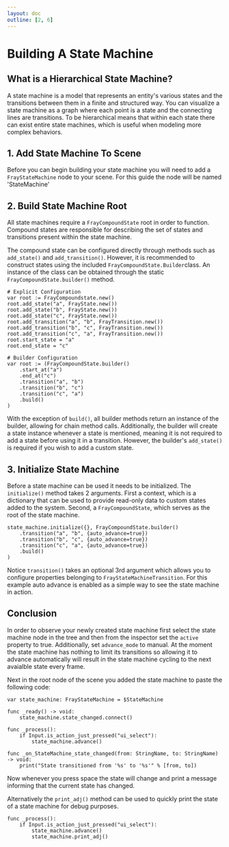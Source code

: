 ```yaml
---
layout: doc
outline: [2, 6]
---
```


# Building A State Machine

## What is a Hierarchical State Machine?

A state machine is a model that represents an entity's various states and the transitions between them in a finite and structured way. You can visualize a state machine as a graph where each point is a state and the connecting lines are transitions. To be hierarchical means that within each state there can exist entire state machines, which is useful when modeling more complex behaviors.

## 1. Add State Machine To Scene

Before you can begin building your state machine you will need to add a `FrayStateMachine` node to your scene. For this guide the node will be named 'StateMachine'

[comment]: <Show screenshot / gif of adding state machine to tree>

## 2. Build State Machine Root

All state machines require a `FrayCompoundState` root in order to function. Compound states are responsible for describing the set of states and transitions present within the state machine.

[comment]: <Show visual aid of state machine containing root which contains the states and transitions>

The compound state can be configured directly through methods such as `add_state()` and `add_transition()`. However, it is recommended to construct states using the included `FrayCompoundState.Builder`class. An instance of the class can be obtained through the static `FrayCompoundState.builder()` method.

```gdscript
# Explicit Configuration
var root := FrayCompoundstate.new()
root.add_state("a", FrayState.new())
root.add_state("b", FrayState.new())
root.add_state("c", FrayState.new())
root.add_transition("a", "b", FrayTransition.new())
root.add_transition("b", "c", FrayTransition.new())
root.add_transition("c", "a", FrayTransition.new())
root.start_state = "a"
root.end_state = "c"

# Builder Configuration
var root := (FrayCompoundState.builder()
    .start_at("a")
    .end_at("c")
    .transition("a", "b")
    .transition("b", "c")
    .transition("c", "a")
    .build()
)
```

[comment]: <Show visualization of this state machine>

With the exception of `build()`, all builder methods return an instance of the builder, allowing for chain method calls. Additionally, the builder will create a state instance whenever a state is mentioned, meaning it is not required to add a state before using it in a transition. However, the builder's `add_state()` is required if you wish to add a custom state.

## 3. Initialize State Machine

Before a state machine can be used it needs to be initialized. The `initialize()` method takes 2 arguments. First a context, which is a dictionary that can be used to provide read-only data to custom states added to the system. Second, a `FrayCompoundState`, which serves as the root of the state machine.

```gdscript
state_machine.initialize({}, FrayCompoundState.builder()
    .transition("a", "b", {auto_advance=true})
    .transition("b", "c", {auto_advance=true})
    .transition("c", "a", {auto_advance=true})
    .build()
)
```

Notice `transition()` takes an optional 3rd argument which allows you to configure properties belonging to `FrayStateMachineTransition`. For this example auto advance is enabled as a simple way to see the state machine in action.

## Conclusion

In order to observe your newly created state machine first select the state machine node in the tree and then from the inspector set the `active` property to true. Additionally, set `advance_mode` to manual. At the moment the state machine has nothing to limit its transitions so allowing it to advance automatically will result in the state machine cycling to the next avaialble state every frame.

[comment]: <Screenshot of properties in requested state>

Next in the root node of the scene you added the state machine to paste the following code:

```gdscript
var state_machine: FrayStateMachine = $StateMachine

func _ready() -> void:
    state_machine.state_changed.connect()

func _process():
    if Input.is_action_just_pressed("ui_select"):
        state_machine.advance()

func _on_StateMachine_state_changed(from: StringName, to: StringName) -> void:
    print("State transitioned from '%s' to '%s'" % [from, to])
```

Now whenever you press space the state will change and print a message informing that the current state has changed.

[comment]: <Photo or gif of print>

Alternatively the `print_adj()` method can be used to quickly print the state of a state machine for debug purposes.

```gdscript
func _process():
    if Input.is_action_just_pressed("ui_select"):
        state_machine.advance()
        state_machine.print_adj()
```
